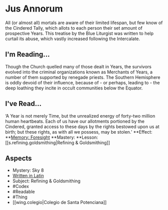 # Jus Annorum
All (or almost all) mortals are aware of their limited lifespan, but few know of the Cindered Tally, which allots to each person their set amount of prospective Years. This treatise by the Blue Liturgist was written to help curtail its abuse, which vastly increased following the Intercalate.
## I'm Reading...
Though the Church quelled many of those dealt in Years, the survivors evolved into the criminal organizations known as Merchants of Years, a number of them supported by renegade priests. The Southern Hemisphere is oddly devoid of their influence, because of - or perhaps, leading to - the deep loathing they incite in occult communities below the Equator.
## I've Read...
‘A Year is not merely Time, but the unrealized energy of forty-two million human heartbeats. Each of us have our allotments portioned by the Cindered, granted access to these days by the rights bestowed upon us at birth; but these rights, as with all we possess, may be stolen.’
**Effect: **[Memory: Foresight](https://uadaf.theevilroot.xyz/rowenarium/element/mem.foresight)
**Mastery: **Lesson: [[s.refining.goldsmithing|Refining & Goldsmithing]]
## Aspects
- Mystery: Sky 8
- [Written in Latin](https://uadaf.theevilroot.xyz/rowenarium/element/w.latin)
- Subject: Refining & Goldsmithing
- #Codex
- #Readable
- #Thing
- [[wing.colegio|Colegio de Santa Potenciana]]